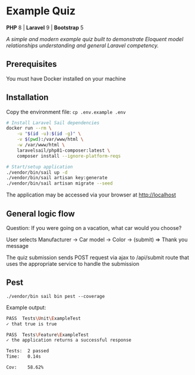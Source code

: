 Example Quiz
=======
**PHP** 8 | **Laravel** 9 | **Bootstrap** 5

_A simple and modern example quiz built to demonstrate Eloquent model relationships understanding and general Laravel competency._

## Prerequisites
You must have Docker installed on your machine

## Installation
Copy the environment file: `cp .env.example .env`

```bash
# Install Laravel Sail dependencies
docker run --rm \
    -u "$(id -u):$(id -g)" \
    -v $(pwd):/var/www/html \
    -w /var/www/html \
    laravelsail/php81-composer:latest \
    composer install --ignore-platform-reqs

# Start/setup application
./vendor/bin/sail up -d
./vendor/bin/sail artisan key:generate
./vendor/bin/sail artisan migrate --seed
```

The application may be accessed via your browser at [http://localhost](http://localhost)

## General logic flow
Question: If you were going on a vacation, what car would you choose?

User selects Manufacturer -> Car model -> Color -> (submit) => Thank you message

The quiz submission sends POST request via ajax to /api/submit route that uses the appropriate service to handle the submission

## Pest
`./vendor/bin sail bin pest --coverage`

Example output:
```bash
PASS  Tests\Unit\ExampleTest
✓ that true is true

PASS  Tests\Feature\ExampleTest
✓ the application returns a successful response

Tests:  2 passed
Time:   0.14s

Cov:    58.62%
```
